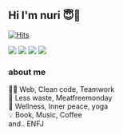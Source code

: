 ## Hi I'm nuri 😇👋

[![Hits](https://hits.seeyoufarm.com/api/count/incr/badge.svg?url=https%3A%2F%2Fgithub.com%2Fnurimeansworld&count_bg=%238A468B&title_bg=%23555555&icon=&icon_color=%23E7E7E7&title=hits&edge_flat=true)](https://hits.seeyoufarm.com)

<section>
  <a href=""><img src="https://img.shields.io/badge/HTML-E34F26?style=flat-square&logo=HTML5&logoColor=white"/></a>
  <a href=""><img src="https://img.shields.io/badge/CSS-1572B6?style=flat-square&logo=CSS3&logoColor=white"/></a>
  <a href=""><img src="https://img.shields.io/badge/Sass-CC6699?style=flat-square&logo=Sass&logoColor=white"/></a>
  <a href=""><img src="https://img.shields.io/badge/JavaScript-F7DF1E?style=flat-square&logo=JavaScript&logoColor=white"/></a>
</section>

### about me

🧑‍💻 Web, Clean code, Teamwork<br>
💭 Less waste, Meatfreemonday<br>
🌊 Wellness, Inner peace, yoga<br>
💡 Book, Music, Coffee<br>
and.. ENFJ
